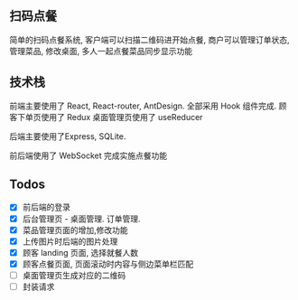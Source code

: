 ## 扫码点餐

简单的扫码点餐系统, 客户端可以扫描二维码进开始点餐, 商户可以管理订单状态, 管理菜品, 修改桌面,
多人一起点餐菜品同步显示功能

## 技术栈

前端主要使用了 React, React-router, AntDesign.  全部采用 Hook 组件完成. 
顾客下单页使用了 Redux
桌面管理页使用了 useReducer

后端主要使用了Express, SQLite.

前后端使用了 WebSocket 完成实施点餐功能

## Todos
- [x] 前后端的登录
- [x] 后台管理页 - 桌面管理. 订单管理.
- [x] 菜品管理页面的增加,修改功能
- [x] 上传图片时后端的图片处理
- [x] 顾客 landing 页面, 选择就餐人数
- [x] 顾客点餐页面, 页面滚动时内容与侧边菜单栏匹配 
- [ ] 桌面管理页生成对应的二维码
- [ ] 封装请求